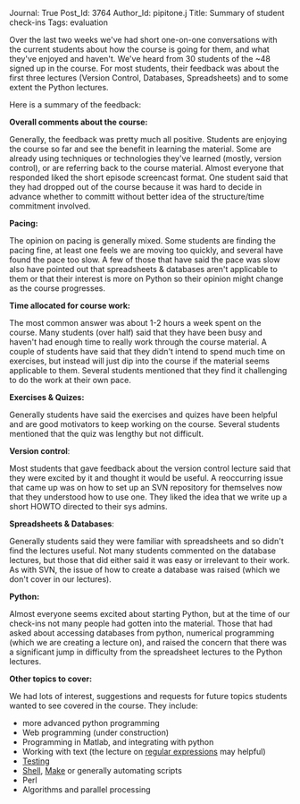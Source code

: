 Journal: True
Post_Id: 3764
Author_Id: pipitone.j
Title: Summary of student check-ins
Tags: evaluation

<p>Over the last two weeks we've had short one-on-one conversations with the current students about how the course is going for them, and what they've enjoyed and haven't. We've heard from 30 students of the ~48 signed up in the course.   For most students, their feedback was about the first three lectures (Version Control, Databases, Spreadsheets) and to some extent the Python lectures.</p>
<p>Here is a summary of the feedback:</p>
<p><strong>Overall comments about the course:</strong></p>
<p>Generally, the feedback was pretty much all positive.  Students are enjoying the course so far and see the benefit in learning the material.  Some are already using techniques or technologies they've learned (mostly, version control), or are referring back to the course material.  Almost everyone that responded liked the short episode screencast format.   One student said that they had dropped out of the course because it was hard to decide in advance whether to committ without better idea of the structure/time commitment involved.</p>
<p><strong>Pacing: </strong></p>
<p>The opinion on pacing is generally mixed.  Some students are finding the pacing fine, at least one  feels we are moving too quickly, and several have found the pace too slow.  A few of those that have said the pace was slow also have pointed out that spreadsheets &amp; databases aren't applicable to them or that their interest is more on Python so their opinion might change as the course progresses.</p>
<p><strong>Time allocated for course work:</strong></p>
<p>The most common answer was about 1-2 hours a week spent on the course.  Many students (over half) said that they have been busy and haven't had enough time to really work through the course material. A couple of students have said that they didn't intend to spend much time on exercises, but instead will just dip into the course if the material seems applicable to them.  Several students mentioned that they find it challenging to do the work at their own pace.</p>
<p><strong>Exercises &amp; Quizes:</strong></p>
<p>Generally students have said the exercises and quizes have been helpful and are good motivators to keep working on the course.   Several students mentioned that the quiz was lengthy but not difficult.</p>
<p><strong>Version control</strong>:</p>
<p>Most students that gave feedback about the version control lecture said that they were excited by it and thought it would be useful.   A reoccurring issue that came up was on how to set up an SVN repository for themselves now that they understood how to use one.  They liked the idea that we write up a short HOWTO directed to their sys admins.</p>
<p><strong>Spreadsheets &amp; Databases</strong>:</p>
<p>Generally students said they were familiar with spreadsheets and so didn't find the lectures useful.  Not many students commented on the database lectures, but those that did either said it was easy or irrelevant to their work.   As with SVN, the issue of how to create a database was raised (which we don't cover in our lectures).</p>
<p><strong>Python:</strong></p>
<p>Almost everyone seems excited about starting Python, but at the time of our check-ins not many people had gotten into the material.  Those that had asked about accessing databases from python, numerical programming (which we are creating a lecture on), and raised the concern that there was a significant jump in difficulty from the spreadsheet lectures to the Python lectures.</p>
<p><strong>Other topics to cover:</strong></p>
<p>We had lots of interest, suggestions and requests for future topics students wanted to see covered in the course.  They include:</p>
<ul>
<li>more advanced python programming</li>
<li>Web programming (under construction)</li>
<li>Programming in Matlab, and integrating with python</li>
<li>Working with text (the lecture on <a href="/4_0/regexp/">regular expressions</a> may helpful)</li>
<li><a href="/4_0/test/">Testing</a></li>
<li><a href="/4_0/shell/">Shell</a>, <a href="/4_0/make/">Make</a> or generally automating scripts</li>
<li>Perl</li>
<li>Algorithms and parallel processing</li>
</ul>
<p><strong> </strong></p>
